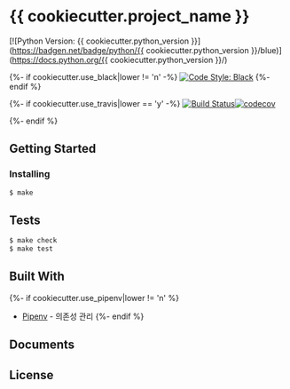 # {{ cookiecutter.project_name }}

[![Python Version: {{ cookiecutter.python_version }}](https://badgen.net/badge/python/{{ cookiecutter.python_version }}/blue)](https://docs.python.org/{{ cookiecutter.python_version }}/)

{%- if cookiecutter.use_black|lower != 'n' -%}
[![Code Style: Black](https://badgen.net/badge/code%20style/black/black)](https://github.com/ambv/black)
{%- endif %}

{%- if cookiecutter.use_travis|lower == 'y' -%}
[![Build Status](https://badgen.net/badge/travis/passing/green)](https://travis-ci.com/)[![codecov](https://badgen.net/badge/coverage/100%25/green)](https://codecov.io/)
<!-- TODO: You should change codecov, travis badges to valid URL-->
{%- endif %}

## Getting Started

<!-- TODO: Describe how to prepare to use this project -->

### Installing

```sh
$ make
```

## Tests

```sh
$ make check
$ make test
```

## Built With

<!-- TODO: Describe stack of this project -->

{%- if cookiecutter.use_pipenv|lower != 'n' %}
* [Pipenv](https://github.com/pypa/pipenv) - 의존성 관리
{%- endif %}

## Documents

<!-- TODO: Insert related documents here-->

## License

<!-- TODO: If you want, set license information here-->
